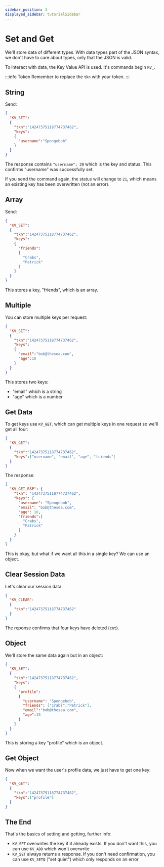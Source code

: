 ```yaml
---
sidebar_position: 3
displayed_sidebar: tutorialSidebar
---
```


# Set and Get

We'll store data of different types. With data types part of the JSON syntax, we don't have to care about types, only that the JSON is valid.

To interact with data, the Key Value API is used. It's commands begin `KV_`.

:::info Token
Remember to replace the `tkn` with your token.
:::


## String

Send:

```json
{
  "KV_SET":
  {
    "tkn":"14247375118774737462",
    "keys":
    {
      "username":"Spongebob"
    }
  }
}
```

The response contains `"username": 20` which is the key and status. This confirms "username" was successfully set.

If you send the command again, the status will change to `21`, which means an existing key has been overwritten (not an error).


## Array

Send:

```json
{
  "KV_SET":
  {
    "tkn":"14247375118774737462",
    "keys":
    {
      "friends":
      [
        "Crabs",
        "Patrick"
      ]
    }
  }
}
```

This stores a key, "friends", which is an array.


## Multiple
You can store multiple keys per request:

```json
{
  "KV_SET":
  {
    "tkn":"14247375118774737462",
    "keys":
    {
      "email":"bob@thesea.com",
      "age":10
    }
  }
}
```

This stores two keys:

- "email" which is a string
- "age" which is a number


## Get Data

To get keys use `KV_GET`, which can get multiple keys in one request so we'll get all four:

```json
{
  "KV_GET":
  {
    "tkn":"14247375118774737462",
    "keys":["username", "email", "age", "friends"]
  }
}
```

The response:

```json
{
  "KV_GET_RSP": {
    "tkn": "14247375118774737462",
    "keys": {
      "username": "Spongebob",
      "email": "bob@thesea.com",
      "age": 10,
      "friends":[
        "Crabs",
        "Patrick"
      ]
    }
  }
}
```

This is okay, but what if we want all this in a single key? We can use an object.


## Clear Session Data
Let's clear our session data:

```json
{
  "KV_CLEAR":
  {
    "tkn":"14247375118774737462"
  }
}
```

The reponse confirms that four keys have deleted (`cnt`).


## Object

We'll store the same data again but in an object:

```json
{
  "KV_SET":
  {
    "tkn":"14247375118774737462",
    "keys":
    {
      "profile":
      {
        "username": "Spongebob",
        "friends": ["Crabs","Patrick"],
        "email":"bob@thesea.com",
        "age":10
      }
    }
  }
}
```

This is storing a key "profile" which is an object. 


## Get Object
Now when we want the user's profile data, we just have to get one key:

```json
{
  "KV_GET":
  {
    "tkn":"14247375118774737462",
    "keys":["profile"]
  }
}
```


## The End
That's the basics of setting and getting, further info:

- `KV_SET` overwrites the key if it already exists. If you don't want this, you can use `KV_ADD` which won't overwrite
- `KV_SET` always returns a response. If you don't need confirmation, you can use `KV_SETQ` ("set quiet") which only responds on an error